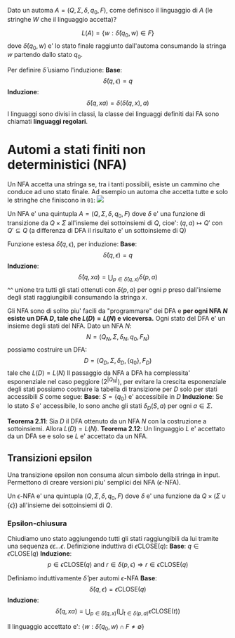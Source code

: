 Dato un automa $A = (Q, \Sigma, \delta, q_0, F)$, come definisco il linguaggio di $A$ (le stringhe $W$ che il linguaggio accetta)?

$$ L(A) = \{w:\hat{\delta}(q_0,w)\in F\}$$
dove $\hat{\delta}(q_0,w)$ e' lo stato finale raggiunto dall'automa consumando la stringa $w$ partendo dallo stato $q_0$.

Per definire $\hat{\delta}$ usiamo l'induzione:
**Base**: $$\hat{\delta}(q,\epsilon) = q$$
**Induzione**: $$ \hat{\delta}(q,xa) = \delta(\hat{\delta}(q,x),a) $$
I linguaggi sono divisi in classi, la classe dei linguaggi definiti dai FA sono chiamati **linguaggi regolari**.

# Automi a stati finiti non deterministici (NFA)

Un NFA accetta una stringa se, tra i tanti possibili, esiste un cammino che conduce ad uno stato finale. 
Ad esempio un automa che accetta tutte e solo le stringhe che finiscono in `01`:
![](NFA01.png)

Un NFA e' una quintupla $A = (Q, \Sigma, \delta, q_0, F)$
dove $\delta$ e' una funzione di transizione da $Q \times \Sigma$ all'insieme dei sottoinsiemi di $Q$, cioe': $(q,a) \mapsto Q'$ con $Q' \subseteq Q$ (a differenza di DFA il risultato e' un sottoinsieme di Q)

Funzione estesa $\hat{\delta}(q,\epsilon)$, per induzione:
**Base**: 
$$ \hat{\delta}(q,\epsilon) = {q} $$
**Induzione**:
$$\hat{\delta}(q,xa) = \bigcup_{p\in\hat{\delta}(q,x)}\delta(p,a)$$
^^ unione tra tutti gli stati ottenuti con $\delta(p,a)$ per ogni $p$ preso dall'insieme degli stati raggiungibili consumando la stringa $x$.

Gli NFA sono di solito piu' facili da "programmare" dei DFA e **per ogni NFA $N$ esiste un DFA $D$, tale che $L(D) = L(N)$ e viceversa.**
Ogni stato del DFA e' un insieme degli stati del NFA.
Dato un NFA $N$:
$$ N = (Q_N, \Sigma, \delta_N, q_0, F_N) $$
possiamo costruire un DFA:
$$ D = (Q_D, \Sigma, \delta_D, \{q_0\}, F_D) $$
tale che $L(D) = L(N)$
Il passaggio da NFA a DFA ha complessita' esponenziale nel caso peggiore ($2^{|Q_N|}$), per evitare la crescita esponenziale degli stati possiamo costruire la tabella di transizione per $D$ solo per stati accessibili $S$ come segue:
**Base**: $S = \{q_0\}$ e' accessibile in $D$
**Induzione**: Se lo stato $S$ e' accessibile, lo sono anche gli stati $\delta_D(S,a)$ per ogni $a\in\Sigma$.

**Teorema 2.11**: Sia $D$ il DFA ottenuto da un NFA $N$ con la costruzione a sottoinsiemi. Allora $L(D) = L(N)$.
**Teorema 2.12**: Un linguaggio $L$ e' accettato da un DFA se e solo se $L$ e' accettato da un NFA.

## Transizioni epsilon
Una transizione epsilon non consuma alcun simbolo della stringa in input.
Permettono di creare versioni piu' semplici dei NFA ($\epsilon$-NFA).

Un $\epsilon$-NFA e' una quintupla $(Q,\Sigma,\delta,q_0,F)$ dove $\delta$ e' una funzione da $Q \times (\Sigma\cup\{\epsilon\})$ all'insieme dei sottoinsiemi di $Q$.
### Epsilon-chiusura

Chiudiamo uno stato aggiungendo tutti gli stati raggiungibili da lui tramite una sequenza $\epsilon\epsilon\dots\epsilon$.
Definizione induttiva di $\epsilon\text{CLOSE}(q)$:
**Base**: $q\in\epsilon\text{CLOSE}(q)$
**Induzione**:
$$ p \in \epsilon\text{CLOSE}(q)\ \text{and}\ r \in \delta(p,\epsilon) \Rightarrow r \in \epsilon\text{CLOSE}(q) $$

Definiamo induttivamente $\hat{\delta}$ per automi $\epsilon$-NFA
**Base**:
$$ \hat{\delta}(q,\epsilon) = \epsilon\text{CLOSE}(q) $$
**Induzione**:
$$ \hat{\delta}(q,xa) = \bigcup_{p\in\hat{\delta}(q,x)}(\bigcup_{t\in\delta(p,a)}\epsilon\text{CLOSE}(t)) $$

Il linguaggio accettato e': $\{w:\hat{\delta}(q_0,w)\cap F \neq \emptyset\}$


